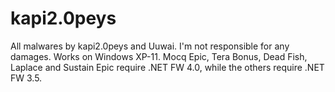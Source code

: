 # kapi2.0peys
All malwares by kapi2.0peys and Uuwai. I'm not responsible for any damages. Works on Windows XP-11. Mocq Epic, Tera Bonus, Dead Fish, Laplace and Sustain Epic require .NET FW 4.0, while the others require .NET FW 3.5.

